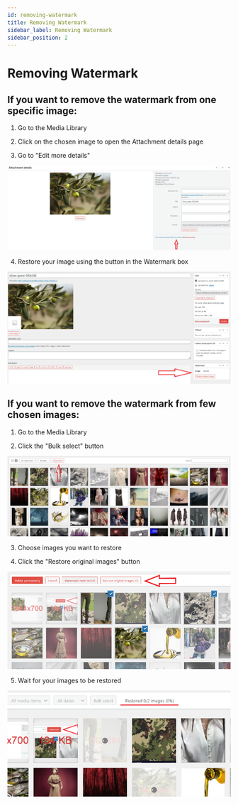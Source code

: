 ```yaml
---
id: removing-watermark
title: Removing Watermark
sidebar_label: Removing Watermark
sidebar_position: 2
---
```


# Removing Watermark

## If you want to remove the watermark from one specific image:

1. Go to the Media Library

2. Click on the chosen image to open the Attachment details page

3. Go to "Edit more details"

![Edit more details](../../assets/media-library-edit-attachment-restore-link.png)

4. Restore your image using the button in the Watermark box

![Restore image button](../../assets/attachment-details-restore-original-button.png)

## If you want to remove the watermark from few chosen images:

1. Go to the Media Library

2. Click the "Bulk select" button

![Bulk select button](../../assets/media-library-bulk-select-button.png)

3. Choose images you want to restore

4. Click the "Restore original images" button

![Restore original images](../../assets/bulk-actions-restore-original-images-button.png)

5. Wait for your images to be restored

![Processing restoration](../../assets/restore-images-processing-progress.png)